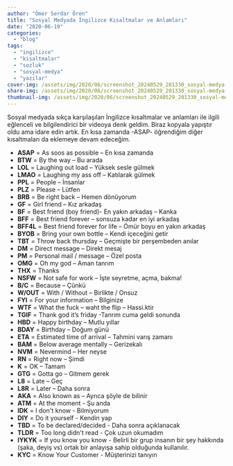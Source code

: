 ```yaml
---
author: "Ömer Serdar Ören"
title: "Sosyal Medyada İngilizce Kısaltmalar ve Anlamları"
date: "2020-06-19"
categories: 
  - "blog"
tags: 
  - "ingilizce"
  - "kisaltmalar"
  - "sozluk"
  - "sosyal-medya"
  - "yazilar"
cover-img: /assets/img/2020/06/screenshot_20240529_201330_sosyal-medya-app-uygulama-1024x831-1.jpg
share-img: /assets/img/2020/06/screenshot_20240529_201330_sosyal-medya-app-uygulama-1024x831-1.jpg
thumbnail-img: /assets/img/2020/06/screenshot_20240529_201330_sosyal-medya-app-uygulama-1024x831-1.jpg
---
```


Sosyal medyada sıkça karşılaşılan İngilizce kısaltmalar ve anlamları ile ilgili eğlenceli ve bilgilendirici bir videoya denk geldim. Biraz kopyala yapıştır oldu ama idare edin artık. En kısa zamanda -ASAP- öğrendiğim diğer kısaltmaları da eklemeye devam edeceğim.

- **ASAP** = As soos as possible – En kısa zamanda
- **BTW** = By the way – Bu arada
- **LOL** = Laughing out load – Yüksek sesle gülmek
- **LMAO** = Laughing my ass off – Katılarak gülmek
- **PPL** = People – İnsanlar
- **PLZ** = Please – Lütfen
- **BRB** = Be right back – Hemen dönüyorum
- **GF** = Girl friend – Kız arkadaş
- **BF** = Best friend (boy friend)- En yakın arkadaş – Kanka
- **BFF** = Best friend forever – sonsuza kadar en iyi arkadaş
- **BFF4L** = Best friend forever for life – Ömür boyu en yakın arkadaş
- **BYOB** = Bring your own bottle – Kendi içeceğini getir
- **TBT** = Throw back thursday – Geçmişte bir perşembeden anılar
- **DM** = Direct message – Direkt mesaj
- **PM** = Personal mail / message – Özel posta
- **OMG** = Oh my god – Aman tanrım
- **THX** = Thanks
- **NSFW** = Not safe for work – İşte seyretme, açma, bakma!
- **B/C** = Because – Çünkü
- **W/OUT** = With / Without – Birlikte / Onsuz
- **FYI** = For your information – Bilginize
- **WTF** = What the fuck – waht the flip – Hassi.ktir
- **TGIF** = Thank god it’s friday -Tanrım cuma geldi sonunda
- **HBD** = Happy birthday – Mutlu yıllar
- **BDAY** = Birthday – Doğum günü
- **ETA** = Estimated time of arrival – Tahmini varış zamanı
- **BAM** = Below average mentally – Gerizekalı
- **NVM** = Nevermind – Her neyse
- **RN** = Right now – Şimdi
- **K** = OK – Tamam
- **GTG** = Gotta go – Gitmem gerek
- **L8** = Late – Geç
- **L8R** = Later – Daha sonra
- **AKA** = Also known as – Ayrıca şöyle de bilinir
- **ATM** = At the moment - Şu anda
- **IDK** = I don't know - Bilmiyorum
- **DIY** = Do it yourself - Kendin yap
- **TBD** = To be declared/decided - Daha sonra açıklanacak
- **TLDR** = Too long didn't read - Çok uzun okumadım
- **IYKYK** = If you know you know - Belirli bir grup insanın bir şey hakkında (şaka, deyiş vs) ortak bir anlayışa sahip olduğunda kullanılır.
- **KYC** = Know Your Customer - Müşterinizi tanıyın
